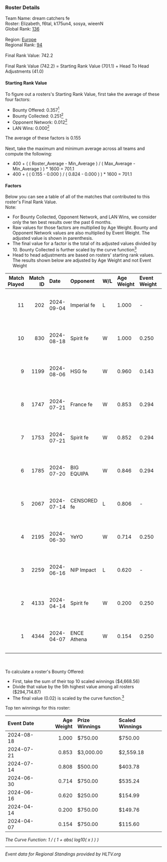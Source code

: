 ### Roster Details<br />
Team Name: dream catchers fe<br />
Roster: Elizabeth, f6tal, k175un4, sosya, wieenN<br />
Global Rank: [136](../../standings_global_2024_09_11.md)<br />
<br />
Region: [Europe]( ../../standings_europe_2024_09_11.md)<br />
Regional Rank: [94]( ../../standings_europe_2024_09_11.md)<br />
<br />
Final Rank Value:  742.2<br />
<br />
Final Rank Value (742.2) = Starting Rank Value (701.1) + Head To Head Adjustments (41.0)<br />

#### Starting Rank Value<br />
To figure out a rosters's Starting Rank Value, first take the average of these four factors:<br />
- Bounty Offered: 0.357[<sup>1</sup>](#table2)
- Bounty Collected: 0.251[<sup>2</sup>](#table1)
- Opponent Network: 0.012[<sup>2</sup>](#table1)
- LAN Wins: 0.000[<sup>2</sup>](#table1)

The average of these factors is 0.155<br />
<br />
Next, take the maximum and minimum average across all teams and compute the following:<br />
- 400 + ( ( Roster_Average - Min_Average ) / ( Max_Average - Min_Average ) ) * 1600 = 701.1
- 400 + ( ( 0.155 - 0.000 ) / ( 0.824 - 0.000 ) ) * 1600 = 701.1


#### Factors<br />
Below you can see a table of all of the matches that contributed to this roster's Final Rank Value.<br />
Note:<br />

- For Bounty Collected, Opponent Network, and LAN Wins, we consider only the ten best results over the past 6 months.
- Raw values for those factors are multiplied by Age Weight. Bounty and Opponent Network values are also multiplied by Event Weight. The adjusted value is shown in parenthesis.
- The final value for a factor is the total of its adjusted values divided by 10. Bounty Collected is further scaled by the curve function[<sup>3</sup>](#curveFunction)
- Head to head adjustments are based on rosters' starting rank values. The results shown below are adjusted by Age Weight and not Event Weight
<span id="table1"></span><br />


| Match Played | Match ID | Date       | Opponent    | W/L | Age Weight | Event Weight | Bounty Collected | Opponent Network | LAN Wins  | H2H Adj. | Roster                                   |
| -: | -: | :- | :- | :- | :- | :- | :- | :- | :- | -: | :- |
|           11 |      202 | 2024-09-04 | Imperial fe | L   | 1.000      | -            | -                | -                | -         |    -7.54 | Elizabeth, f6tal, k175un4, sosya, wieenN |
|           10 |      830 | 2024-08-18 | Spirit fe   | W   | 1.000      | 0.250        | 0.005 (0.001)    | 0.104 (0.026)    | 0 (0.000) |    10.13 | Elizabeth, k175un4, Margo, sosya, wieenN |
|            9 |     1199 | 2024-08-06 | HSG fe      | W   | 0.960      | 0.143        | 0.023 (0.003)    | 0.076 (0.010)    | 0 (0.000) |    16.16 | Elizabeth, f6tal, k175un4, sosya, wieenN |
|            8 |     1747 | 2024-07-21 | France fe   | W   | 0.853      | 0.294        | 0.006 (0.001)    | 0.093 (0.023)    | 0 (0.000) |    11.53 | Elizabeth, f6tal, k175un4, sosya, wieenN |
|            7 |     1753 | 2024-07-21 | Spirit fe   | W   | 0.852      | 0.294        | 0.005 (0.001)    | 0.104 (0.026)    | 0 (0.000) |    10.33 | Elizabeth, f6tal, k175un4, sosya, wieenN |
|            6 |     1785 | 2024-07-20 | BIG EQUIPA  | W   | 0.846      | 0.294        | 0.013 (0.003)    | 0.100 (0.025)    | 0 (0.000) |    13.78 | Elizabeth, f6tal, k175un4, sosya, wieenN |
|            5 |     2067 | 2024-07-14 | CENSORED fe | L   | 0.806      | -            | -                | -                | -         |   -13.28 | Elizabeth, f6tal, k175un4, t4tty, wieenN |
|            4 |     2195 | 2024-06-30 | YeYO        | W   | 0.714      | 0.250        | 0.001 (0.000)    | 0.000 (0.000)    | 0 (0.000) |     5.91 | Elizabeth, f6tal, k175un4, sosya, wieenN |
|            3 |     2259 | 2024-06-16 | NIP Impact  | L   | 0.620      | -            | -                | -                | -         |   -10.34 | k175un4, sosya, Stormy, unknxwn, wieenN  |
|            2 |     4133 | 2024-04-14 | Spirit fe   | W   | 0.200      | 0.250        | 0.005 (0.000)    | 0.104 (0.005)    | 0 (0.000) |     2.56 | k175un4, sosya, Stormy, trigusha, wieenN |
|            1 |     4344 | 2024-04-07 | ENCE Athena | W   | 0.154      | 0.250        | 0.001 (0.000)    | 0.046 (0.002)    | 0 (0.000) |     1.81 | k175un4, sosya, Stormy, trigusha, wieenN |

<br />
<span id="table2"></span><br />
To calculate a roster's Bounty Offered:<br />

- First, take the sum of their top 10 scaled winnings ($4,668.56)
- Divide that value by the 5th highest value among all rosters ($294,714.87)
- The final value (0.02) is scaled by the curve function.[<sup>3</sup>](#curveFunction)

Top ten winnings for this roster:<br />

| Event Date | Age Weight | Prize Winnings | Scaled Winnings |
| :- | -: | :- | :- |
| 2024-08-18 |      1.000 | $750.00        | $750.00         |
| 2024-07-21 |      0.853 | $3,000.00      | $2,559.18       |
| 2024-07-14 |      0.808 | $500.00        | $403.78         |
| 2024-06-30 |      0.714 | $750.00        | $535.24         |
| 2024-06-16 |      0.620 | $250.00        | $154.99         |
| 2024-04-14 |      0.200 | $750.00        | $149.76         |
| 2024-04-07 |      0.154 | $750.00        | $115.60         |


<span id="curveFunction"></span>_The Curve Function: 1 / ( 1 + abs( log10( x ) ) )_<br />

---
_Event data for Regional Standings provided by HLTV.org_<br />
